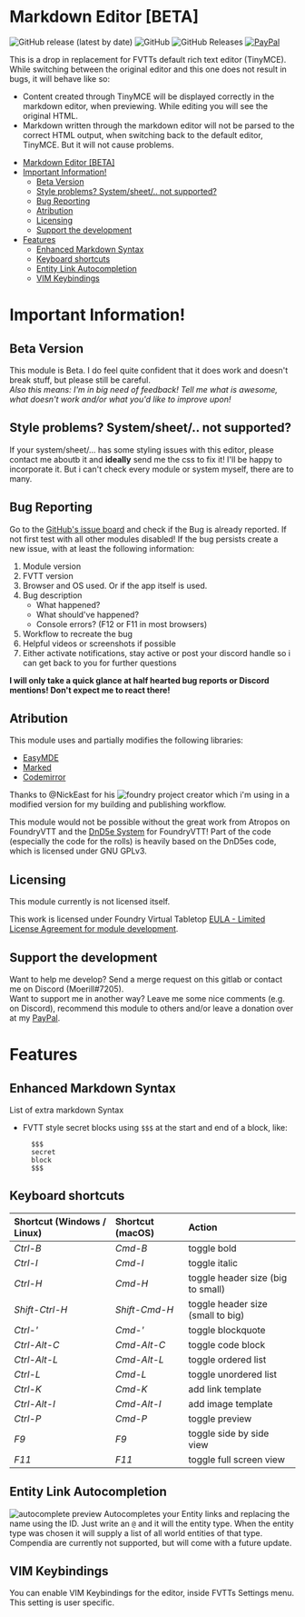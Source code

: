# Markdown Editor [BETA]
<img alt="GitHub release (latest by date)" src="https://img.shields.io/github/v/release/moerill/fvtt-markdown-editor?style=flat-square"> <img alt="GitHub" src="https://img.shields.io/github/license/moerill/fvtt-markdown-editor?style=flat-square"> <img alt="GitHub Releases" src="https://img.shields.io/github/downloads/moerill/fvtt-markdown-editor/latest/total?style=flat-square">  [![PayPal](https://img.shields.io/badge/Donate-PayPal-blue?style=flat-square)](https://www.paypal.com/cgi-bin/webscr?cmd=_s-xclick&hosted_button_id=FYZ294SP2JBGS&source=url)

This is a drop in replacement for FVTTs default rich text editor (TinyMCE).  
While switching between the original editor and this one does not result in bugs, it will behave like so:
* Content created through TinyMCE will be displayed correctly in the markdown editor, when previewing. While editing you will see the original HTML.
* Markdown written through the markdown editor will not be parsed to the correct HTML output, when switching back to the default editor, TinyMCE. But it will not cause problems.


- [Markdown Editor [BETA]](#markdown-editor-beta)
- [Important Information!](#important-information)
	- [Beta Version](#beta-version)
	- [Style problems? System/sheet/.. not supported?](#style-problems-systemsheet-not-supported)
	- [Bug Reporting](#bug-reporting)
	- [Atribution](#atribution)
	- [Licensing](#licensing)
	- [Support the development](#support-the-development)
- [Features](#features)
	- [Enhanced Markdown Syntax](#enhanced-markdown-syntax)
	- [Keyboard shortcuts](#keyboard-shortcuts)
	- [Entity Link Autocompletion](#entity-link-autocompletion)
	- [VIM Keybindings](#vim-keybindings)

# Important Information!
## Beta Version
This module is Beta. I do feel quite confident that it does work and doesn't break stuff, but please still be careful.  
*Also this means: I'm in big need of feedback! Tell me what is awesome, what doesn't work and/or what you'd like to improve upon!*

## Style problems? System/sheet/.. not supported?
If your system/sheet/... has some styling issues with this editor, please contact me aboutb it and **ideally** send me the css to fix it! I'll be happy to incorporate it. But i can't check every module or system myself, there are to many.

## Bug Reporting
Go to the [GitHub's issue board](https://github.com/Moerill/fvtt-markdown-editor/issues) and check if the Bug is already reported. If not first test with all other modules disabled! If the bug persists create a new issue, with at least the following information:
1. Module version
2. FVTT version
3. Browser and OS used. Or if the app itself is used.
4. Bug description
	- What happened?
	- What should've happened?
	- Console errors? (F12 or F11 in most browsers)
5. Workflow to recreate the bug
6. Helpful videos or screenshots if possible
7. Either activate notifications, stay active or post your discord handle so i can get back to you for further questions  

**I will only take a quick glance at half hearted bug reports or Discord mentions! Don't expect me to react there!**

## Atribution
This module uses and partially modifies the following libraries:
* [EasyMDE](https://github.com/Ionaru/easy-markdown-editor)
* [Marked](https://github.com/markedjs/marked)  
* [Codemirror](https://codemirror.net/)
  
Thanks to @NickEast for his ![foundry project creator](https://gitlab.com/foundry-projects/foundry-pc/create-foundry-project) which i'm using in a modified version for my building and publishing workflow.

This module would not be possible without the great work from Atropos on FoundryVTT and the [DnD5e System](https://gitlab.com/foundrynet/dnd5e) for FoundryVTT! Part of the code (especially the code for the rolls) is heavily based on the DnD5es code, which is licensed under GNU GPLv3.

## Licensing
This module currently is not licensed itself.

This work is licensed under Foundry Virtual Tabletop [EULA - Limited License Agreement for module development](https://foundryvtt.com/article/license/).

## Support the development
Want to help me develop? Send a merge request on this gitlab or contact me on Discord (Moerill#7205).  
Want to support me in another way? 
Leave me some nice comments (e.g. on Discord), recommend this module to others and/or leave a donation over at my [PayPal](https://www.paypal.com/cgi-bin/webscr?cmd=_s-xclick&hosted_button_id=FYZ294SP2JBGS&source=url).

# Features
## Enhanced Markdown Syntax
List of extra markdown Syntax
- FVTT style secret blocks using ``$$$`` at the start and end of a block, like:
  ```
	$$$
	secret 
	block
	$$$
	```

## Keyboard shortcuts

Shortcut (Windows / Linux) | Shortcut (macOS) | Action
:--- | :--- | :---
*Ctrl-B* | *Cmd-B* | toggle bold
*Ctrl-I* | *Cmd-I* | toggle italic
*Ctrl-H* | *Cmd-H* | toggle header size (big to small)
*Shift-Ctrl-H* | *Shift-Cmd-H* | toggle header size (small to big)
*Ctrl-'* | *Cmd-'* | toggle blockquote
*Ctrl-Alt-C* | *Cmd-Alt-C* | toggle code block
*Ctrl-Alt-L* | *Cmd-Alt-L* | toggle ordered list
*Ctrl-L* | *Cmd-L* | toggle unordered list
*Ctrl-K* | *Cmd-K* | add link template
*Ctrl-Alt-I* | *Cmd-Alt-I* | add image template
*Ctrl-P* | *Cmd-P* | toggle preview
*F9* | *F9* | toggle side by side view
*F11* | *F11* | toggle full screen view

## Entity Link Autocompletion
![autocomplete preview](img/markdown-autocomplete.gif)
Autocompletes your Entity links and replacing the name using the ID. Just write an ``@`` and it will the entity type. When the entity type was chosen it will supply a list of all world entities of that type.  
Compendia are currently not supported, but will come with a future update.  

## VIM Keybindings
You can enable VIM Keybindings for the editor, inside FVTTs Settings menu. This setting is user specific.